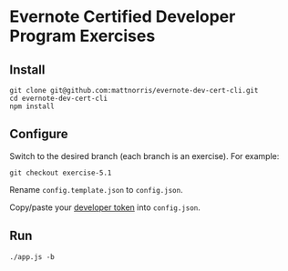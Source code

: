 # Evernote Certified Developer Program Exercises

## Install

    git clone git@github.com:mattnorris/evernote-dev-cert-cli.git
    cd evernote-dev-cert-cli
    npm install

## Configure
Switch to the desired branch (each branch is an exercise). For example:

    git checkout exercise-5.1

Rename `config.template.json` to `config.json`.

Copy/paste your  [developer token](https://sandbox.evernote.com/api/DeveloperToken.action) into `config.json`.

## Run

    ./app.js -b
